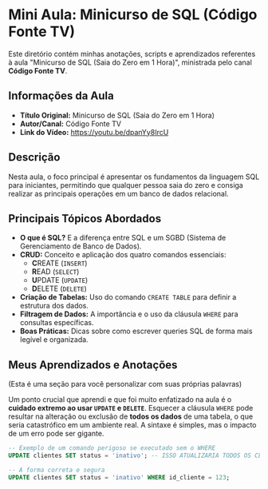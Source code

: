 # Mini Aula: Minicurso de SQL (Código Fonte TV)

Este diretório contém minhas anotações, scripts e aprendizados referentes à aula "Minicurso de SQL (Saia do Zero em 1 Hora)", ministrada pelo canal **Código Fonte TV**.

## Informações da Aula

- **Título Original:** Minicurso de SQL (Saia do Zero em 1 Hora)
- **Autor/Canal:** Código Fonte TV
- **Link do Vídeo:** https://youtu.be/dpanYy8IrcU

## Descrição

Nesta aula, o foco principal é apresentar os fundamentos da linguagem SQL para iniciantes, permitindo que qualquer pessoa saia do zero e consiga realizar as principais operações em um banco de dados relacional.

## Principais Tópicos Abordados

- **O que é SQL?** E a diferença entre SQL e um SGBD (Sistema de Gerenciamento de Banco de Dados).
- **CRUD:** Conceito e aplicação dos quatro comandos essenciais:
    - **C**REATE (`INSERT`)
    - **R**EAD (`SELECT`)
    - **U**PDATE (`UPDATE`)
    - **D**ELETE (`DELETE`)
- **Criação de Tabelas:** Uso do comando `CREATE TABLE` para definir a estrutura dos dados.
- **Filtragem de Dados:** A importância e o uso da cláusula `WHERE` para consultas específicas.
- **Boas Práticas:** Dicas sobre como escrever queries SQL de forma mais legível e organizada.

## Meus Aprendizados e Anotações

(Esta é uma seção para você personalizar com suas próprias palavras)

Um ponto crucial que aprendi e que foi muito enfatizado na aula é o **cuidado extremo ao usar `UPDATE` e `DELETE`**. Esquecer a cláusula `WHERE` pode resultar na alteração ou exclusão de **todos os dados** de uma tabela, o que seria catastrófico em um ambiente real. A sintaxe é simples, mas o impacto de um erro pode ser gigante.

```sql
-- Exemplo de um comando perigoso se executado sem o WHERE
UPDATE clientes SET status = 'inativo'; -- ISSO ATUALIZARIA TODOS OS CLIENTES!

-- A forma correta e segura
UPDATE clientes SET status = 'inativo' WHERE id_cliente = 123;